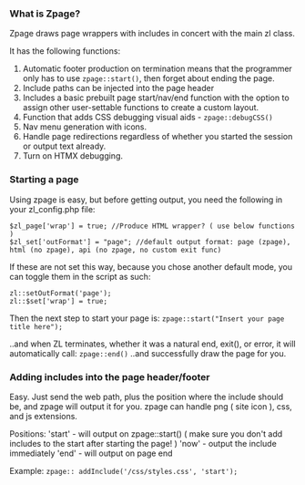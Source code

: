 ### What is Zpage?

Zpage draws page wrappers with includes in concert with the main zl class.

It has the following functions:
1. Automatic footer production on termination means that the programmer only has to use `zpage::start()`, then forget about ending the page.
2. Include paths can be injected into the page header
3. Includes a basic prebuilt page start/nav/end function with the option to assign other user-settable functions to create a custom layout.
4. Function that adds CSS debugging visual aids - `zpage::debugCSS()`
5. Nav menu generation with icons.
6. Handle page redirections regardless of whether you started the session or output text already.
7. Turn on HTMX debugging.


### Starting a page

Using zpage is easy, but before getting output, you need the following in your zl_config.php file:

```
$zl_page['wrap'] = true; //Produce HTML wrapper? ( use below functions )
$zl_set['outFormat'] = "page"; //default output format: page (zpage), html (no zpage), api (no zpage, no custom exit func)
```

If these are not set this way, because you chose another default mode, you can toggle them in the script as such:

```
zl::setOutFormat('page');
zl::$set['wrap'] = true;
```

Then the next step to start your page is:
`zpage::start("Insert your page title here");`

..and when ZL terminates, whether it was a natural end, exit(), or error, it will automatically call:
`zpage::end()`
..and successfully draw the page for you.


### Adding includes into the page header/footer

Easy. Just send the web path, plus the position where the include should be, and zpage will output it for you.
zpage can handle png ( site icon ), css, and js extensions.

Positions:
'start' - will output on zpage::start() ( make sure you don't add includes to the start after starting the page! )
'now' - output the include immediately
'end' - will output on page end

Example: `zpage:: addInclude('/css/styles.css', 'start');`